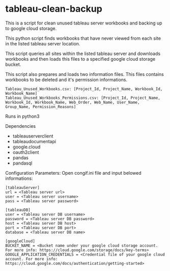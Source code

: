 # tableau-clean-backup

This is a script for clean unused tableau server workbooks and backing up to google cloud storage.

This python script finds workbooks that have never viewed from each site in the listed tableau server location.

This script queries all sites within the listed tableau server and downloads workbooks and then loads this files to a specified google cloud storage bucket. 

This script also prepares and loads two information files. This files contains workbooks to be deleted and it's permission informations.

    Tableau_Unused_Workbooks.csv: [Project_Id, Project_Name, Workbook_Id, Workbook_Name]
    Tableau_Unused_Workbooks_Permissions.csv: [Project_Id, Project_Name, Workbook_Id, Workbook_Name, Web_Order, Web_Name, User_Name, Group_Name, Permission_Reasons]

Runs in python3

Dependencies 
- tableauserverclient
- tableaudocumentapi
- google.cloud
- oauth2client
- pandas
- pandasql

Configuration Parameters:
Open congif.ini file and input belowed informations:
    
    [tableauServer]
    url = <Tableau server url>
    user = <Tableau server username>
    pass = <Tableau server password>

    [tableauDB]
    user = <Tableau server DB username>
    password = <Tableau server DB password>
    host = <Tableau server DB host>
    port = <Tableau server DB port>
    database = <Tableau server DB name>

    [googleCloud]
    BUCKET_NAME = <Bucket name under your google cloud storage account. For more info: https://cloud.google.com/storage/docs/key-terms>
    GOOGLE_APPLICATION_CREDENTIALS = <Credential file of your google cloud account. For more info: https://cloud.google.com/docs/authentication/getting-started>